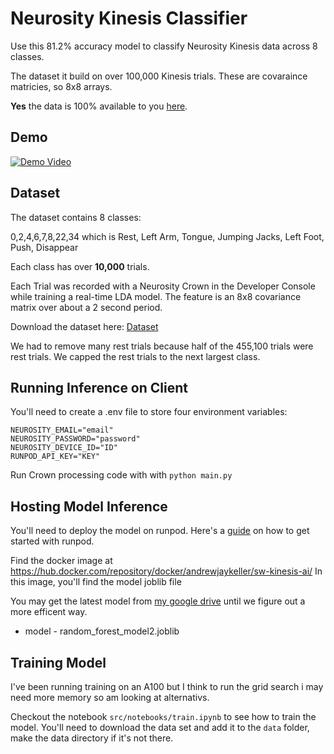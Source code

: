 # Neurosity Kinesis Classifier

Use this 81.2% accuracy model to classify Neurosity Kinesis data across 8 classes.

The dataset it build on over 100,000 Kinesis trials. These are covaraince matricies, so 8x8 arrays.

**Yes** the data is 100% available to you [here](https://drive.google.com/file/d/1mdRl99CRX-zJ_t3-rDLQ6CzIUezXaGsc/view?usp=sharing).

## Demo

[![Demo Video](https://img.youtube.com/vi/1_1rjStQWXQ/0.jpg)](https://youtube.com/shorts/1_1rjStQWXQ?feature=share)

## Dataset

The dataset contains 8 classes:

0,2,4,6,7,8,22,34 which is Rest, Left Arm, Tongue, Jumping Jacks, Left Foot, Push, Disappear

Each class has over **10,000** trials.

Each Trial was recorded with a Neurosity Crown in the Developer Console while training a real-time LDA model. The feature is an 8x8 covariance matrix over about a 2 second period.

Download the dataset here: [Dataset](https://drive.google.com/file/d/1mdRl99CRX-zJ_t3-rDLQ6CzIUezXaGsc/view?usp=sharing)

We had to remove many rest trials because half of the 455,100 trials were rest trials. We capped the rest trials to the next largest class.

## Running Inference on Client

You'll need to create a .env file to store four environment variables:

```
NEUROSITY_EMAIL="email"
NEUROSITY_PASSWORD="password"
NEUROSITY_DEVICE_ID="ID"
RUNPOD_API_KEY="KEY"
```

Run Crown processing code with with `python main.py`

## Hosting Model Inference 

You'll need to deploy the model on runpod. Here's a [guide](https://github.com/EveripediaNetwork/runpod-worker-vllm) on how to get started with runpod.

Find the docker image at https://hub.docker.com/repository/docker/andrewjaykeller/sw-kinesis-ai/
In this image, you'll find the model joblib file

You may get the latest model from [my google drive](https://drive.google.com/file/d/1rpGhH2pjyK787c8YEWKbUA78nuYdW_Jh/view?usp=sharing) until we figure out a more efficent way.

* model - random_forest_model2.joblib

## Training Model

I've been running training on an A100 but I think to run the grid search i may need more memory so am looking at alternativs.

Checkout the notebook `src/notebooks/train.ipynb` to see how to train the model. You'll need to download the data set and add it to the `data` folder, make the data directory if it's not there.

